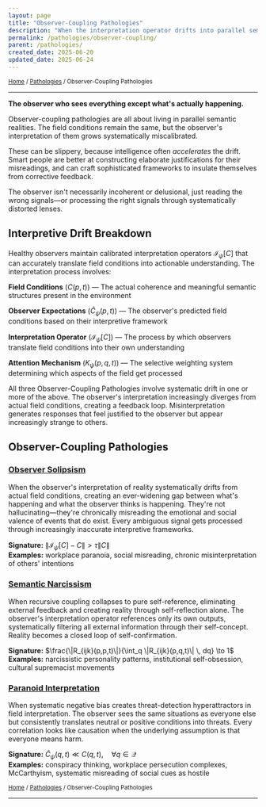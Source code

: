 ```yaml
---
layout: page
title: "Observer-Coupling Pathologies"
description: "When the interpretation operator drifts into parallel semantic realities"
permalink: /pathologies/observer-coupling/
parent: /pathologies/
created_date: 2025-06-20
updated_date: 2025-06-24
---
```


<small>[Home](/) / [Pathologies](/pathologies/) / Observer-Coupling Pathologies</small>

---

**The observer who sees everything except what's actually happening.**

Observer-coupling pathologies are all about living in parallel semantic realities. The field conditions remain the same, but the observer's interpretation of them grows systematically miscalibrated.

These can be slippery, because intelligence often *accelerates* the drift. Smart people are better at constructing elaborate justifications for their misreadings, and can craft sophisticated frameworks to insulate themselves from corrective feedback.

The observer isn't necessarily incoherent or delusional, just reading the wrong signals—or processing the right signals through systematically distorted lenses.

## Interpretive Drift Breakdown

Healthy observers maintain calibrated interpretation operators $\mathcal{I}_{\psi}[C]$ that can accurately translate field conditions into actionable understanding. The interpretation process involves:

**Field Conditions** ($C(p,t)$) — The actual coherence and meaningful semantic structures present in the environment

**Observer Expectations** ($\hat{C}_{\psi}(p,t)$) — The observer's predicted field conditions based on their interpretive framework

**Interpretation Operator** ($\mathcal{I}_{\psi}[C]$) — The process by which observers translate field conditions into their own understanding

**Attention Mechanism** ($K_{\psi}(p,q,t)$) — The selective weighting system determining which aspects of the field get processed

All three Observer-Coupling Pathologies involve systematic drift in one or more of the above. The observer's interpretation increasingly diverges from actual field conditions, creating a feedback loop. Misinterpretation generates responses that feel justified to the observer but appear increasingly strange to others.

## Observer-Coupling Pathologies

### [Observer Solipsism](/pathologies/observer-coupling/observer-solipsism/)

When the observer's interpretation of reality systematically drifts from actual field conditions, creating an ever-widening gap between what's happening and what the observer thinks is happening. They're not hallucinating—they're chronically misreading the emotional and social valence of events that do exist. Every ambiguous signal gets processed through increasingly inaccurate interpretive frameworks.

**Signature:** $\|\mathcal{I}_{\psi}[C] - C\| > \tau \|C\|$  
**Examples:** workplace paranoia, social misreading, chronic misinterpretation of others' intentions

### [Semantic Narcissism](/pathologies/observer-coupling/semantic-narcissism/)

When recursive coupling collapses to pure self-reference, eliminating external feedback and creating reality through self-reflection alone. The observer's interpretation operator references only its own outputs, systematically filtering all external information through their self-concept. Reality becomes a closed loop of self-confirmation.

**Signature:** $\frac{\|R_{ijk}(p,p,t)\|}{\int_q \|R_{ijk}(p,q,t)\| \, dq} \to 1$  
**Examples:** narcissistic personality patterns, institutional self-obsession, cultural supremacist movements

### [Paranoid Interpretation](/pathologies/observer-coupling/paranoid-interpretation/)

When systematic negative bias creates threat-detection hyperattractors in field interpretation. The observer sees the same situations as everyone else but consistently translates neutral or positive conditions into threats. Every correlation looks like causation when the underlying assumption is that everyone means harm.

**Signature:** $\hat{C}_{\psi}(q,t) \ll C(q,t), \quad \forall q \in \mathcal{Q}$  
**Examples:** conspiracy thinking, workplace persecution complexes, McCarthyism, systematic misreading of social cues as hostile

<small>[Home](/) / [Pathologies](/pathologies/) / Observer-Coupling Pathologies</small>

---